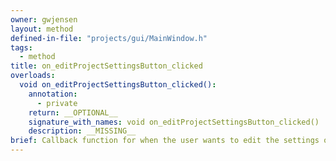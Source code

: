 ```yaml
---
owner: gwjensen
layout: method
defined-in-file: "projects/gui/MainWindow.h"
tags:
  - method
title: on_editProjectSettingsButton_clicked
overloads:
  void on_editProjectSettingsButton_clicked():
    annotation:
      - private
    return: __OPTIONAL__
    signature_with_names: void on_editProjectSettingsButton_clicked()
    description: __MISSING__
brief: Callback function for when the user wants to edit the settings of a project.
---
```

